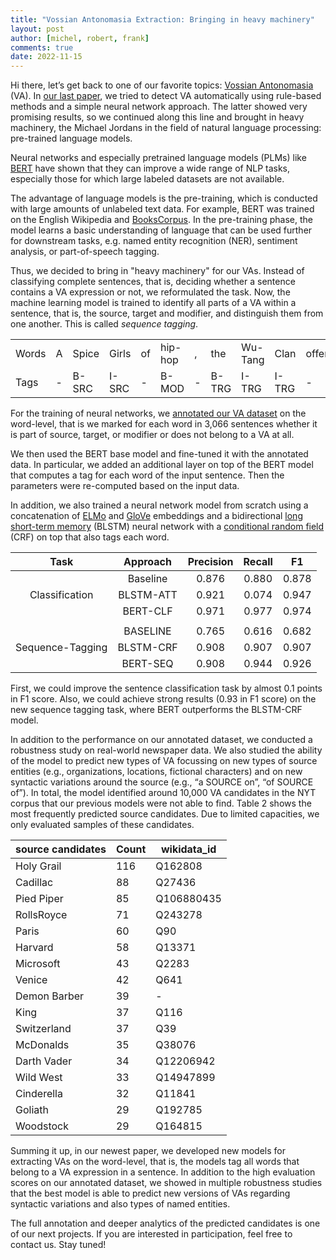 ```yaml
---
title: "Vossian Antonomasia Extraction: Bringing in heavy machinery"
layout: post
author: [michel, robert, frank]
comments: true
date: 2022-11-15
---
```


Hi there, let’s get back to one of our favorite topics: [Vossian
Antonomasia](https://vossanto.weltliteratur.net/) (VA).  In [our last
paper](https://weltliteratur.net/vossian-antonomasia-next-level/), we
tried to detect VA automatically using rule-based methods and a simple
neural network approach. The latter showed very promising results, so
we continued along this line and brought in heavy machinery, the Michael
Jordans in the field of natural language processing: pre-trained
language models.

Neural networks and especially pretrained language models (PLMs) like
[BERT](https://aclanthology.org/N19-1423.pdf) have shown that they can
improve a wide range of NLP tasks, especially those for which large
labeled datasets are not available.

The advantage of language models is the pre-training, which is
conducted with large amounts of unlabeled text data. For example, BERT
was trained on the English Wikipedia and
[BooksCorpus](https://arxiv.org/pdf/1506.06724.pdf). In the
pre-training phase, the model learns a basic understanding of language
that can be used further for downstream tasks, e.g. named entity
recognition (NER), sentiment analysis, or part-of-speech tagging.

Thus, we decided to bring in "heavy machinery" for our VAs. Instead of
classifying complete sentences, that is, deciding whether a sentence
contains a VA expression or not, we reformulated the task. Now, the
machine learning model is trained to identify all parts of a VA within
a sentence, that is, the source, target and modifier, and distinguish
them from one another. This is called *sequence tagging*.

|       |   |       |       |     |          |   |       |          |       |        |           |     |        |      |    |      |     |
|-------|---|-------|-------|-----|----------|---|-------|----------|-------|--------|-----------|-----|--------|------|----|------|-----|
| Words | A | Spice | Girls | of  | hip- hop | , |  the  | Wu- Tang |  Clan | offers | something | for | every  | kind | of | rap  | fan |
|  Tags | - | B-SRC | I-SRC |  -  |   B-MOD  | - | B-TRG |   I-TRG  | I-TRG |    -   |     -     |  -  |    -   |   -  |  - |   -  |  -  |

For the training of neural networks, we [annotated our VA
dataset](https://github.com/weltliteratur/vossanto/tree/master/frontiers)
on the word-level, that is we marked for each word in 3,066 sentences
whether it is part of source, target, or modifier or does not belong
to a VA at all.

We then used the BERT base model and fine-tuned it with the annotated
data. In particular, we added an additional layer on top of the BERT
model that computes a tag for each word of the input sentence. Then
the parameters were re-computed based on the input data.

In addition, we also trained a neural network model from scratch using
a concatenation of [ELMo](https://allenai.org/allennlp/software/elmo)
and [GloVe](https://nlp.stanford.edu/projects/glove/) embeddings and a
bidirectional [long short-term
memory](https://en.wikipedia.org/wiki/Long_short-term_memory) (BLSTM)
neural network with a [conditional random
field](https://en.wikipedia.org/wiki/Conditional_random_field) (CRF)
on top that also tags each word.

|       Task       |  Approach | Precision | Recall |   F1  |
|:----------------:|:---------:|:---------:|:------:|:-----:|
|                  | Baseline  |     0.876 |  0.880 | 0.878 |
| Classification   | BLSTM-ATT |     0.921 |  0.074 | 0.947 |
|                  | BERT-CLF  |     0.971 |  0.977 | 0.974 |
|		   | 	       |     	   |  	    | 	    |
|                  | BASELINE  |     0.765 |  0.616 | 0.682 |
| Sequence-Tagging | BLSTM-CRF |     0.908 |  0.907 | 0.907 |
|                  | BERT-SEQ  |     0.908 |  0.944 | 0.926 |

First, we could improve the sentence classification task by almost 0.1
points in F1 score.  Also, we could achieve strong results (0.93 in F1
score) on the new sequence tagging task, where BERT outperforms the
BLSTM-CRF model.

In addition to the performance on our annotated dataset, we conducted
a robustness study on real-world newspaper data. We also studied the
ability of the model to predict new types of VA focussing on new types
of source entities (e.g., organizations, locations, fictional
characters) and on new syntactic variations around the source (e.g.,
“a SOURCE on”, “of SOURCE of”). In total, the model identified around
10,000 VA candidates in the NYT corpus that our previous models were
not able to find. Table 2 shows the most frequently predicted source
candidates. Due to limited capacities, we only evaluated samples of
these candidates.

| source candidates | Count | wikidata_id |
|-------------------|-------|-------------|
| Holy Grail        |   116 | Q162808     |
| Cadillac          |    88 | Q27436      |
| Pied Piper        |    85 | Q106880435  |
| RollsRoyce        |    71 | Q243278     |
| Paris             |    60 | Q90         |
| Harvard           |    58 | Q13371      |
| Microsoft         |    43 | Q2283       |
| Venice            |    42 | Q641        |
| Demon Barber      |    39 | -           |
| King              |    37 | Q116        |
| Switzerland       |    37 | Q39         |
| McDonalds         |    35 | Q38076      |
| Darth Vader       |    34 | Q12206942   |
| Wild West         |    33 | Q14947899   |
| Cinderella        |    32 | Q11841      |
| Goliath           |    29 | Q192785     |
| Woodstock         |    29 | Q164815     |
Summing it up, in our newest paper, we developed new models for
extracting VAs on the word-level, that is, the models tag all words
that belong to a VA expression in a sentence.  In addition to the high
evaluation scores on our annotated dataset, we showed in multiple
robustness studies that the best model is able to predict new versions
of VAs regarding syntactic variations and also types of named
entities.

The full annotation and deeper analytics of the predicted candidates
is one of our next projects. If you are interested in participation,
feel free to contact us. Stay tuned!
